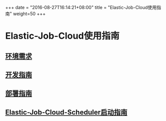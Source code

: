
+++
date = "2016-08-27T16:14:21+08:00"
title = "Elastic-Job-Cloud使用指南"
weight=50
+++

# Elastic-Job-Cloud使用指南

## [环境需求](../env_required/)

## [开发指南](../dev_guide/)

## [部署指南](../deploy_guide/)

## [Elastic-Job-Cloud-Scheduler启动指南](../scheduler_guide/)
